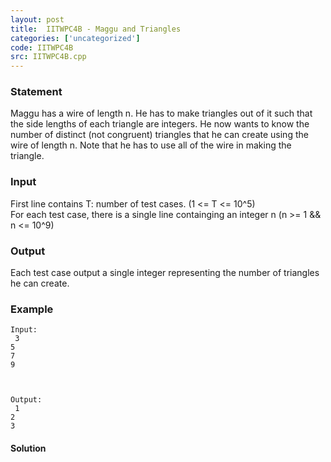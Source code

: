 ```yaml
---
layout: post
title:  IITWPC4B - Maggu and Triangles
categories: ['uncategorized']
code: IITWPC4B
src: IITWPC4B.cpp
---
```


### **Statement**

Maggu has a wire of length n. He has to make triangles out of it such that the
side lengths of each triangle are integers. He now wants to know the number of
distinct (not congruent) triangles that he can create using the wire of length
n. Note that he has to use all of the wire in making the triangle.

### Input

First line contains T: number of test cases. (1 <= T <= 10^5)  
For each test case, there is a single line containging an integer n (n >= 1 &&
n <= 10^9)

### Output

Each test case output a single integer representing the number of triangles he
can create.

### Example

    
    
    Input:  
     3  
    5  
    7  
    9
    
    Output:  
     1  
    2  
    3
    



#### **Solution**



